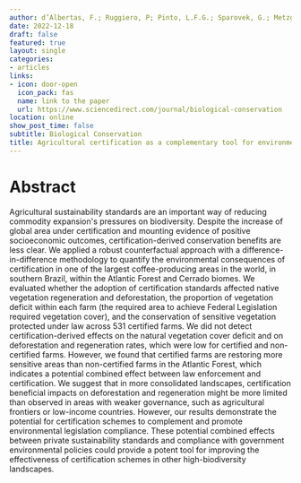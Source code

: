 ```yaml
---
author: d’Albertas, F.; Ruggiero, P; Pinto, L.F.G.; Sparovek, G.; Metzger, J.P.
date: 2022-12-18
draft: false
featured: true
layout: single
categories: 
- articles
links:
- icon: door-open
  icon_pack: fas
  name: link to the paper
  url: https://www.sciencedirect.com/journal/biological-conservation
location: online
show_post_time: false
subtitle: Biological Conservation
title: Agricultural certification as a complementary tool for environmental law compliance
---
```


# Abstract

Agricultural sustainability standards are an important way of reducing commodity expansion's pressures on biodiversity. Despite the increase of global area under certification and mounting evidence of positive socioeconomic outcomes, certification-derived conservation benefits are less clear. We applied a robust counterfactual approach with a difference-in-difference methodology to quantify the environmental consequences of certification in one of the largest coffee-producing areas in the world, in southern Brazil, within the Atlantic Forest and Cerrado biomes. We evaluated whether the adoption of certification standards affected native vegetation regeneration and deforestation, the proportion of vegetation deficit within each farm (the required area to achieve Federal Legislation required vegetation cover), and the conservation of sensitive vegetation protected under law across 531 certified farms. We did not detect certification-derived effects on the natural vegetation cover deficit and on deforestation and regeneration rates, which were low for certified and non-certified farms. However, we found that certified farms are restoring more sensitive areas than non-certified farms in the Atlantic Forest, which indicates a potential combined effect between law enforcement and certification. We suggest that in more consolidated landscapes, certification beneficial impacts on deforestation and regeneration might be more limited than observed in areas with weaker governance, such as agricultural frontiers or low-income countries. However, our results demonstrate the potential for certification schemes to complement and promote environmental legislation compliance. These potential combined effects between private sustainability standards and compliance with government environmental policies could provide a potent tool for improving the effectiveness of certification schemes in other high-biodiversity landscapes.
